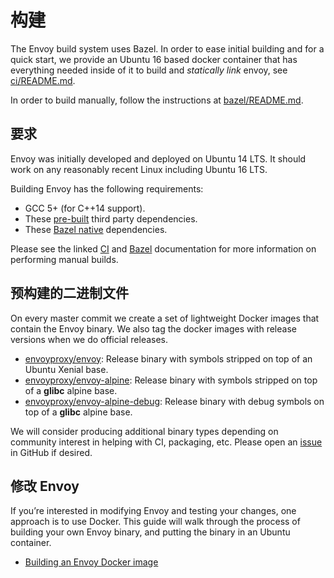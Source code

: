 # 构建

The Envoy build system uses Bazel. In order to ease initial building and for a quick start, we provide an Ubuntu 16 based docker container that has everything needed inside of it to build and *statically link* envoy, see [ci/README.md](https://github.com/envoyproxy/envoy/blob/master/ci/README.md).

In order to build manually, follow the instructions at [bazel/README.md](https://github.com/envoyproxy/envoy/blob/master/bazel/README.md).

## 要求

Envoy was initially developed and deployed on Ubuntu 14 LTS. It should work on any reasonably recent Linux including Ubuntu 16 LTS.

Building Envoy has the following requirements:

- GCC 5+ (for C++14 support).
- These [pre-built](https://github.com/envoyproxy/envoy/blob/master//ci/build_container/build_recipes) third party dependencies.
- These [Bazel native](https://github.com/envoyproxy/envoy/blob/master/bazel/repository_locations.bzl) dependencies.

Please see the linked [CI](https://github.com/envoyproxy/envoy/blob/master/ci/README.md) and [Bazel](https://github.com/envoyproxy/envoy/blob/master/bazel/README.md) documentation for more information on performing manual builds.

## 预构建的二进制文件

On every master commit we create a set of lightweight Docker images that contain the Envoy binary. We also tag the docker images with release versions when we do official releases.

- [envoyproxy/envoy](https://hub.docker.com/r/envoyproxy/envoy/tags/): Release binary with symbols stripped on top of an Ubuntu Xenial base.
- [envoyproxy/envoy-alpine](https://hub.docker.com/r/envoyproxy/envoy-alpine/tags/): Release binary with symbols stripped on top of a **glibc** alpine base.
- [envoyproxy/envoy-alpine-debug](https://hub.docker.com/r/envoyproxy/envoy-alpine-debug/tags/): Release binary with debug symbols on top of a **glibc** alpine base.

We will consider producing additional binary types depending on community interest in helping with CI, packaging, etc. Please open an [issue](https://github.com/envoyproxy/envoy/issues) in GitHub if desired.

## 修改 Envoy

If you’re interested in modifying Envoy and testing your changes, one approach is to use Docker. This guide will walk through the process of building your own Envoy binary, and putting the binary in an Ubuntu container.

- [Building an Envoy Docker image](sandboxes/local_docker_build.md)
